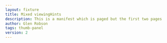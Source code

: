 ```yaml
---
layout: fixture
title: Mixed viewingHints
description: This is a manifest which is paged but the first two pages are out of sync and so are identified as `non-paged`
author: Glen Robson
tags: thumb-panel
version: 2
---
```


